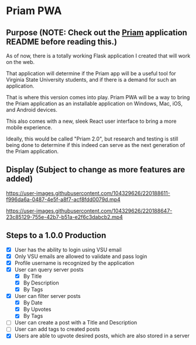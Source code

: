 # Priam PWA

## Purpose (**NOTE: Check out the [Priam](https://www.github.com/kingtechnician/priam) application README before reading this.**)



As of now, there is a totally working Flask application I created that will work on the web.

That application will determine if the Priam app will be a useful tool for Virginia State University students, and if there is a demand for such an application.

That is where this version comes into play. Priam PWA will be a way to bring the Priam application as an installable application on Windows, Mac, iOS, and Android devices.

This also comes with a new, sleek React user interface to bring a more mobile experience.

Ideally, this would be called "Priam 2.0", but research and testing is still being done to determine if this indeed can serve as the next generation of the Priam application.

## Display (Subject to change as more features are added)




https://user-images.githubusercontent.com/104329626/220188611-f996da6a-0487-4e5f-a8f7-acf8fdd0079d.mp4





https://user-images.githubusercontent.com/104329626/220188647-23c85129-755e-42b7-b51a-e2f6c3dabcb2.mp4





## Steps to a 1.0.0 Production

- [x] User has the ability to login using VSU email
- [x] Only VSU emails are allowed to validate and pass login
- [x] Profile username is recognized by the application
- [x] User can query server posts
  - [x] By Title
  - [x] By Description
  - [x] By Tags
- [x] User can filter server posts
  - [x] By Date
  - [x] By Upvotes
  - [x] By Tags
- [ ] User can create a post with a Title and Description
- [ ] User can add tags to created posts
- [x] Users are able to upvote desired posts, which are also stored in a server
